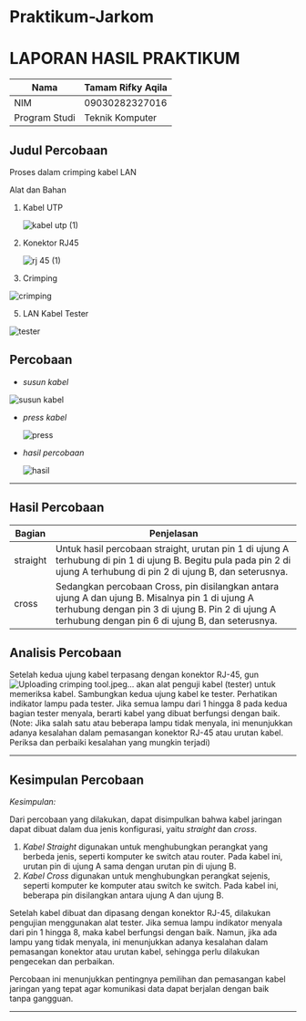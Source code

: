 # Praktikum-Jarkom

# LAPORAN HASIL PRAKTIKUM

| Nama        | Tamam Rifky Aqila |
|----------------|------------|
| NIM        | 09030282327016 |
| Program Studi | Teknik Komputer |

## Judul Percobaan  
Proses dalam crimping kabel LAN

Alat dan Bahan 

1. Kabel UTP

    ![kabel utp (1)](https://github.com/user-attachments/assets/414eb4dd-a02f-477e-b1c8-b3522c965d8e)


2. Konektor RJ45

   ![rj 45 (1)](https://github.com/user-attachments/assets/5978688a-68ac-462c-b902-a9bb355acc9e)


4. Crimping

![crimping](https://github.com/user-attachments/assets/52d499aa-d640-4646-b3bf-56141185dfe8)

   
5. LAN Kabel Tester

   
![tester](https://github.com/user-attachments/assets/d3ca0252-4f72-4986-8429-2eb8b1bcd10c)


## Percobaan

- *susun kabel*

 ![susun kabel](https://github.com/user-attachments/assets/1189c1db-28f2-448c-ad02-4d8cd8cef5a2)

- *press kabel*

  ![press](https://github.com/user-attachments/assets/424e5c65-fce4-4e08-b628-474bf74f58fc)

- *hasil percobaan*

  ![hasil](https://github.com/user-attachments/assets/39ddf615-4571-4a09-a342-fbc547d972f9)


---

## Hasil Percobaan  

| Bagian     | Penjelasan |
|---------------|---------------|
| straight | Untuk hasil percobaan straight, urutan pin 1 di ujung A terhubung di pin 1 di ujung B. Begitu pula pada pin 2 di ujung A terhubung di pin 2 di ujung B, dan seterusnya.|
| cross | Sedangkan percobaan Cross, pin disilangkan antara ujung A dan ujung B. Misalnya pin 1 di ujung A terhubung dengan pin 3 di ujung B. Pin 2 di ujung A terhubung dengan pin 6 di ujung B, dan seterusnya. |

## Analisis Percobaan  


Setelah kedua ujung kabel terpasang dengan konektor RJ-45, gun![Uploading crimping tool.jpeg…]()
akan alat penguji
kabel (tester) untuk memeriksa kabel. Sambungkan kedua ujung kabel ke tester.
Perhatikan indikator lampu pada tester. Jika semua lampu dari 1 hingga 8 pada
kedua bagian tester menyala, berarti kabel yang dibuat berfungsi dengan baik. (Note:
Jika salah satu atau beberapa lampu tidak menyala, ini menunjukkan adanya
kesalahan dalam pemasangan konektor RJ-45 atau urutan kabel. Periksa dan
perbaiki kesalahan yang mungkin terjadi)

---

## Kesimpulan Percobaan  
*Kesimpulan:*  

Dari percobaan yang dilakukan, dapat disimpulkan bahwa kabel jaringan dapat dibuat dalam dua jenis konfigurasi, yaitu *straight* dan *cross*.  

1. *Kabel Straight* digunakan untuk menghubungkan perangkat yang berbeda jenis, seperti komputer ke switch atau router. Pada kabel ini, urutan pin di ujung A sama dengan urutan pin di ujung B.  
2. *Kabel Cross* digunakan untuk menghubungkan perangkat sejenis, seperti komputer ke komputer atau switch ke switch. Pada kabel ini, beberapa pin disilangkan antara ujung A dan ujung B.  

Setelah kabel dibuat dan dipasang dengan konektor RJ-45, dilakukan pengujian menggunakan alat tester. Jika semua lampu indikator menyala dari pin 1 hingga 8, maka kabel berfungsi dengan baik. Namun, jika ada lampu yang tidak menyala, ini menunjukkan adanya kesalahan dalam pemasangan konektor atau urutan kabel, sehingga perlu dilakukan pengecekan dan perbaikan.  

Percobaan ini menunjukkan pentingnya pemilihan dan pemasangan kabel jaringan yang tepat agar komunikasi data dapat berjalan dengan baik tanpa gangguan.

---
